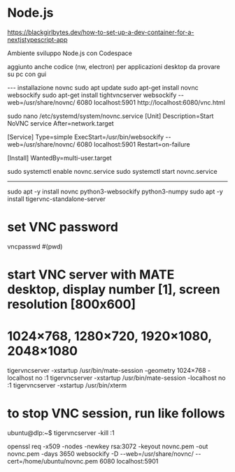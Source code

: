 # Node.js

https://blackgirlbytes.dev/how-to-set-up-a-dev-container-for-a-nextjstypescript-app

Ambiente sviluppo Node.js con Codespace

aggiunto anche codice (nw, electron) per applicazioni desktop da provare su pc con gui


--- installazione novnc
sudo apt update
sudo apt-get install novnc websockify
sudo apt-get install tightvncserver
websockify --web=/usr/share/novnc/ 6080 localhost:5901
http://localhost:6080/vnc.html

sudo nano /etc/systemd/system/novnc.service
[Unit]
Description=Start NoVNC service
After=network.target

[Service]
Type=simple
ExecStart=/usr/bin/websockify --web=/usr/share/novnc/ 6080 localhost:5901
Restart=on-failure

[Install]
WantedBy=multi-user.target


sudo systemctl enable novnc.service
sudo systemctl start novnc.service


------------------------------
sudo apt -y install novnc python3-websockify python3-numpy
sudo apt -y install tigervnc-standalone-server
# set VNC password
vncpasswd #(pwd)
# start VNC server with MATE desktop, display number [1], screen resolution [800x600]
# 1024×768, 1280×720, 1920×1080, 2048×1080
tigervncserver -xstartup /usr/bin/mate-session -geometry 1024×768 -localhost no :1
tigervncserver -xstartup /usr/bin/mate-session -localhost no :1
tigervncserver -xstartup /usr/bin/xterm

# to stop VNC session, run like follows
ubuntu@dlp:~$ tigervncserver -kill :1

openssl req -x509 -nodes -newkey rsa:3072 -keyout novnc.pem -out novnc.pem -days 3650
websockify -D --web=/usr/share/novnc/ --cert=/home/ubuntu/novnc.pem 6080 localhost:5901

